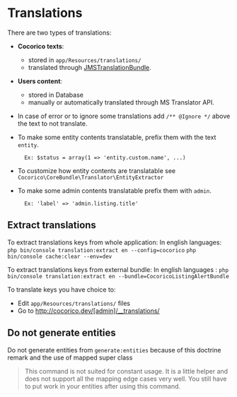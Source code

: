 # Translations

There are two types of translations:

- **Cocorico texts**:
    - stored in `app/Resources/translations/`
    - translated through [JMSTranslationBundle](https://github.com/schmittjoh/JMSTranslationBundle).

- **Users content**: 
    - stored in Database
    - manually or automatically translated through MS Translator API.

- In case of error or to ignore some translations add `/** @Ignore */` above the text to not translate.

- To make some entity contents translatable, prefix them with the text `entity`.

        Ex: $status = array(1 => 'entity.custom.name', ...)
    
- To customize how entity contents are translatable see `Cocorico\CoreBundle\Translator\EntityExtractor`

- To make some admin contents translatable prefix them with `admin`.

        Ex: 'label' => 'admin.listing.title'
    

## Extract translations

To extract translations keys from whole application:
    In english languages:
        `php bin/console translation:extract en --config=cocorico`
        `php bin/console cache:clear --env=dev`

To extract translations keys from external bundle:
    In english languages :
        `php bin/console translation:extract en --bundle=CocoricoListingAlertBundle`
               
To translate keys you have choice to:

* Edit `app/Resources/translations/` files
* Go to http://cocorico.dev/[admin]/__translations/

## Do not generate entities

Do not generate entities from `generate:entities` because of this doctrine remark and the use of mapped super class

> This command is not suited for constant usage. It is a little helper and does not support all the mapping edge cases 
> very well. You still have to put work in your entities after using this command.

